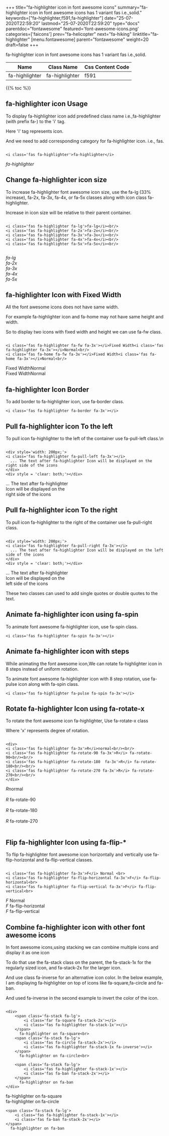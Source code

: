 +++
title="fa-highlighter icon in font awesome icons"
summary="fa-highlighter icon in font awesome icons has 1 variant fas i.e.,solid."
keywords=["fa-highlighter,f591,fa-highlighter"]
date="25-07-2020T22:59:20"
lastmod="25-07-2020T22:59:20"
type="docs"
parentdoc="fontawesome"
featured='font-awesome-icons.png'
categories=['faicons']
prev="fa-helicopter"
next="fa-hiking"
linktitle="fa-highlighter"
[menu.fontawesome]
parent="fontawesome"
weight=20
draft=false
+++


fa-highlighter icon in font awesome icons has 1 variant fas i.e.,solid.

<div class='table-responsive'><table class='table'><thead><tr><th>Name</th><th>Class Name</th><th>Css Content Code</th></tr></thead><tbody><tr><td>fa-highlighter</td><td>fa-highlighter</td><td>f591</td></tr></tbody></table></div>


{{% toc %}}


## fa-highlighter icon Usage

To display fa-highlighter icon add predefined class name i.e.,fa-highlighter (with prefix fa-) to the 'i' tag.

Here 'i' tag represents icon.

And we need to add corresponding category for fa-highlighter icon. i.e., fas.


```

<i class='fas fa-highlighter'>fa-highlighter</i>
```

<i class='fas fa-highlighter'>fa-highlighter</i>




## Change fa-highlighter icon size
To increase fa-highlighter font awesome icon size, use the fa-lg (33% increase), fa-2x, fa-3x, fa-4x, or fa-5x classes along with icon class fa-highlighter.

Increase in icon size will be relative to their parent container. 

```

<i class='fas fa-highlighter fa-lg'>fa-lg</i><br/>
<i class='fas fa-highlighter fa-2x'>fa-2x</i><br/>
<i class='fas fa-highlighter fa-3x'>fa-3x</i><br/>
<i class='fas fa-highlighter fa-4x'>fa-4x</i><br/>
<i class='fas fa-highlighter fa-5x'>fa-5x</i><br/>
            
```

<i class='fas fa-highlighter fa-lg'>fa-lg</i><br/>
<i class='fas fa-highlighter fa-2x'>fa-2x</i><br/>
<i class='fas fa-highlighter fa-3x'>fa-3x</i><br/>
<i class='fas fa-highlighter fa-4x'>fa-4x</i><br/>
<i class='fas fa-highlighter fa-5x'>fa-5x</i><br/>
            



## fa-highlighter Icon with Fixed Width 

All the font awesome icons does not have same width.

For example fa-highlighter icon and fa-home may not have same height and width.

So to display two icons with fixed width and height we can use fa-fw class.


```

<i class='fas fa-highlighter fa-fw fa-3x'></i>Fixed Width<i class='fas fa-highlighter fa-3x'></i>Normal<br/>
<i class='fas fa-home fa-fw fa-3x'></i>Fixed Width<i class='fas fa-home fa-3x'></i>Normal<br/>
```

<i class='fas fa-highlighter fa-fw fa-3x'></i>Fixed Width<i class='fas fa-highlighter fa-3x'></i>Normal<br/>
<i class='fas fa-home fa-fw fa-3x'></i>Fixed Width<i class='fas fa-home fa-3x'></i>Normal<br/>



## fa-highlighter Icon Border 

To add border to fa-highlighter icon, use fa-border class.


```
<i class='fas fa-highlighter fa-border fa-3x'></i>

```
<i class='fas fa-highlighter fa-border fa-3x'></i>





## Pull fa-highlighter icon To the left

To pull icon fa-highlighter to the left of the container use fa-pull-left class.\n

```

<div style='width: 200px;'>
<i class='fas fa-highlighter fa-pull-left fa-3x'></i>
  ... The text after fa-highlighter Icon will be displayed on the right side of the icons
</div>
<div style = 'clear: both;'></div>
```

<div style='width: 200px;'>
<i class='fas fa-highlighter fa-pull-left fa-3x'></i>
  ... The text after fa-highlighter Icon will be displayed on the right side of the icons
</div>
<div style = 'clear: both;'></div>




## Pull fa-highlighter icon To the right
To pull icon fa-highlighter to the right of the container use fa-pull-right class.

```

<div style='width: 200px;'>
<i class='fas fa-highlighter fa-pull-right fa-3x'></i>
  ... The text after fa-highlighter Icon will be displayed on the left side of the icons
</div>
<div style = 'clear: both;'></div>
```

<div style='width: 200px;'>
<i class='fas fa-highlighter fa-pull-right fa-3x'></i>
  ... The text after fa-highlighter Icon will be displayed on the left side of the icons
</div>
<div style = 'clear: both;'></div>

These two classes can used to add single quotes or double quotes to the text.


## Animate fa-highlighter icon using fa-spin
To animate font awesome fa-highlighter icon, use fa-spin class.

```
<i class='fas fa-highlighter fa-spin fa-3x'></i>
```
<i class='fas fa-highlighter fa-spin fa-3x'></i>




## Animate fa-highlighter icon with steps
While animating the font awesome icon,We can rotate fa-highlighter icon in 8 steps instead of uniform rotation.

To animate font awesome fa-highlighter icon with 8 step rotation, use fa-pulse icon along with fa-spin class.


```
<i class='fas fa-highlighter fa-pulse fa-spin fa-3x'></i>

```
<i class='fas fa-highlighter fa-pulse fa-spin fa-3x'></i>





## Rotate fa-highlighter Icon using fa-rotate-x
To rotate the font awesome icon fa-highlighter, Use fa-rotate-x class

Where 'x' represents degree of rotation.


```

<div>
<i class='fas fa-highlighter fa-3x'>R</i>normal<br/><br/>
<i class='fas fa-highlighter fa-rotate-90 fa-3x'>R</i> fa-rotate-90<br/><br/> 
<i class='fas fa-highlighter fa-rotate-180  fa-3x'>R</i> fa-rotate-180<br/><br/> 
<i class='fas fa-highlighter fa-rotate-270 fa-3x'>R</i> fa-rotate-270<br/><br/>
</div>
```

<div>
<i class='fas fa-highlighter fa-3x'>R</i>normal<br/><br/>
<i class='fas fa-highlighter fa-rotate-90 fa-3x'>R</i> fa-rotate-90<br/><br/> 
<i class='fas fa-highlighter fa-rotate-180  fa-3x'>R</i> fa-rotate-180<br/><br/> 
<i class='fas fa-highlighter fa-rotate-270 fa-3x'>R</i> fa-rotate-270<br/><br/>
</div>




## Flip fa-highlighter Icon using fa-flip-*
To flip fa-highlighter font awesome icon horizontally and vertically use fa-flip-horizontal and fa-flip-vertical classes. 

```

<i class='fas fa-highlighter fa-3x'>F</i> Normal <br>
<i class='fas fa-highlighter fa-flip-horizontal fa-3x'>F</i> fa-flip-horizontal<br>
<i class='fas fa-highlighter fa-flip-vertical fa-3x'>F</i> fa-flip-vertical<br>
```

<i class='fas fa-highlighter fa-3x'>F</i> Normal <br>
<i class='fas fa-highlighter fa-flip-horizontal fa-3x'>F</i> fa-flip-horizontal<br>
<i class='fas fa-highlighter fa-flip-vertical fa-3x'>F</i> fa-flip-vertical<br>




## Combine fa-highlighter icon with other font awesome icons
In font awesome icons,using stacking we can combine multiple icons and display it as one icon 

To do that use the fa-stack class on the parent, the fa-stack-1x for the regularly sized icon, and fa-stack-2x for the larger icon.

And use class fa-inverse for an alternative icon color. 
In the below example, I am displaying fa-highlighter on top of icons like fa-square,fa-circle and fa-ban.

And used fa-inverse in the second example to invert the color of the icon.

```

<div>
    <span class='fa-stack fa-lg'>
        <i class='far fa-square fa-stack-2x'></i>
        <i class='fas fa-highlighter fa-stack-1x'></i>
    </span>
      fa-highlighter on fa-square<br>
    <span class='fa-stack fa-lg'>
        <i class='fas fa-circle fa-stack-2x'></i>
        <i class='fas fa-highlighter fa-stack-1x fa-inverse'></i>
    </span>
      fa-highlighter on fa-circle<br>

    <span class='fa-stack fa-lg'>
        <i class='fas fa-highlighter fa-stack-1x'></i>
        <i class='fas fa-ban fa-stack-2x'></i>
    </span>
      fa-highlighter on fa-ban
</div>
```

<div>
    <span class='fa-stack fa-lg'>
        <i class='far fa-square fa-stack-2x'></i>
        <i class='fas fa-highlighter fa-stack-1x'></i>
    </span>
      fa-highlighter on fa-square<br>
    <span class='fa-stack fa-lg'>
        <i class='fas fa-circle fa-stack-2x'></i>
        <i class='fas fa-highlighter fa-stack-1x fa-inverse'></i>
    </span>
      fa-highlighter on fa-circle<br>

    <span class='fa-stack fa-lg'>
        <i class='fas fa-highlighter fa-stack-1x'></i>
        <i class='fas fa-ban fa-stack-2x'></i>
    </span>
      fa-highlighter on fa-ban
</div>






